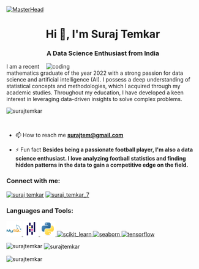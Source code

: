 [![MasterHead](https://media.licdn.com/dms/image/C5112AQFm6aUIMtkQXw/article-inline_image-shrink_1000_1488/0/1586786516190?e=1692835200&v=beta&t=lg7OnmShh71oDP4_7FHfhqFs6IfNOtaJIfw-9VE2IYQ
)](https://surajtemkar.io
)
<h1 align="center">Hi 👋, I'm Suraj Temkar</h1>
<h3 align="center">A Data Science Enthusiast from India</h3>
<img align="right" alt="coding" width="400" src="https://camo.githubusercontent.com/a4c584bce1c41271485d28f92aaf9f581b3c88b68ca723b6edfd58b4ba988c2b/68747470733a2f2f63646e2e6472696262626c652e636f6d2f75736572732f313138373833362f73637265656e73686f74732f363533393432392f70726f6772616d65722e676966">

I am a recent mathematics graduate of the year 2022 with a strong passion for data science and artificial intelligence (AI). I possess a deep understanding of statistical concepts and methodologies, which I acquired through my academic studies. Throughout my education, I have developed a keen interest in leveraging data-driven insights to solve complex problems.

<p align="left"> <img src="https://komarev.com/ghpvc/?username=surajtemkar&label=Profile%20views&color=0e75b6&style=flat" alt="surajtemkar" /> </p>

<p align="left"> <a href="https://twitter.com/" target="blank"><img src="https://img.shields.io/twitter/follow/?logo=twitter&style=for-the-badge" alt="" /></a> </p>

- 📫 How to reach me **surajtem@gmail.com**

- ⚡ Fun fact **Besides being a passionate football player, I'm also a data science enthusiast. I love analyzing football statistics and finding hidden patterns in the data to gain a competitive edge on the field.**

<h3 align="left">Connect with me:</h3>
<p align="left">
<a href="https://linkedin.com/in/suraj temkar" target="blank"><img align="center" src="https://raw.githubusercontent.com/rahuldkjain/github-profile-readme-generator/master/src/images/icons/Social/linked-in-alt.svg" alt="suraj temkar" height="30" width="40" /></a>
<a href="https://instagram.com/suraj_temkar_7" target="blank"><img align="center" src="https://raw.githubusercontent.com/rahuldkjain/github-profile-readme-generator/master/src/images/icons/Social/instagram.svg" alt="suraj_temkar_7" height="30" width="40" /></a>
</p>

<h3 align="left">Languages and Tools:</h3>
<p align="left"> <a href="https://www.mysql.com/" target="_blank" rel="noreferrer"> <img src="https://raw.githubusercontent.com/devicons/devicon/master/icons/mysql/mysql-original-wordmark.svg" alt="mysql" width="40" height="40"/> </a> <a href="https://pandas.pydata.org/" target="_blank" rel="noreferrer"> <img src="https://raw.githubusercontent.com/devicons/devicon/2ae2a900d2f041da66e950e4d48052658d850630/icons/pandas/pandas-original.svg" alt="pandas" width="40" height="40"/> </a> <a href="https://www.python.org" target="_blank" rel="noreferrer"> <img src="https://raw.githubusercontent.com/devicons/devicon/master/icons/python/python-original.svg" alt="python" width="40" height="40"/> </a> <a href="https://scikit-learn.org/" target="_blank" rel="noreferrer"> <img src="https://upload.wikimedia.org/wikipedia/commons/0/05/Scikit_learn_logo_small.svg" alt="scikit_learn" width="40" height="40"/> </a> <a href="https://seaborn.pydata.org/" target="_blank" rel="noreferrer"> <img src="https://seaborn.pydata.org/_images/logo-mark-lightbg.svg" alt="seaborn" width="40" height="40"/> </a> <a href="https://www.tensorflow.org" target="_blank" rel="noreferrer"> <img src="https://www.vectorlogo.zone/logos/tensorflow/tensorflow-icon.svg" alt="tensorflow" width="40" height="40"/> </a> </p>

<p><img align="left" src="https://github-readme-stats.vercel.app/api/top-langs?username=surajtemkar&show_icons=true&locale=en&layout=compact" alt="surajtemkar" /></p>

<p>&nbsp;<img align="center" src="https://github-readme-stats.vercel.app/api?username=surajtemkar&show_icons=true&locale=en" alt="surajtemkar" /></p>

<p><img align="center" src="https://github-readme-streak-stats.herokuapp.com/?user=surajtemkar&" alt="surajtemkar" /></p>
